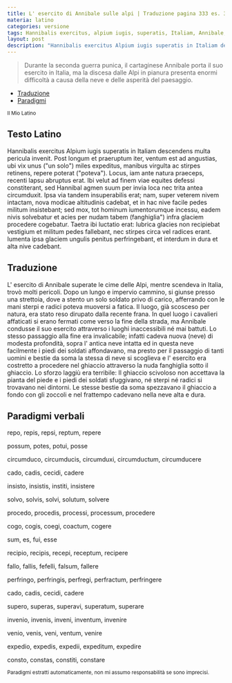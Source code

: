 ```yaml
---
title: L' esercito di Annibale sulle alpi | Traduzione pagina 333 es. 33 con paradigmi
materia: latino
categories: versione
tags: Hannibalis exercitus, alpium iugis, superatis, Italiam, Annibale, esercito sulle alpi, traduzione, paradigmi, 333, pagina, latino, compiti, descendens, post longum
layout: post
description: "Hannibalis exercitus Alpium iugis superatis in Italiam descendens multa pericula invenit. Traduzione versione dal latino a pagina 333."
---
```


> Durante la seconda guerra punica, il cartaginese Annibale porta il suo esercito in Italia, ma la discesa dalle Alpi in pianura presenta enormi difficoltà a causa della neve e delle asperità del paesaggio. 

- [Traduzione](#traduzione)
- [Paradigmi](#paradigmi)


<sub> Il Mio Latino </sub>

## Testo Latino

Hannibalis exercitus Alpium iugis superatis in Italiam descendens multa pericula invenit. Post longum et praeruptum iter, ventum est ad angustias, ubi vix unus ("un solo") miles expeditus, manibus virgulta ac stirpes retinens, repere poterat ("poteva"). Locus, iam ante natura praeceps, recenti lapsu abruptus erat. Ibi velut ad finem viae equites defessi constiterant, sed Hannibal agmen suum per invia loca nec trita antea circumduxit. Ipsa via tandem insuperabilis erat; nam, super veterem nivem intactam, nova modicae altitudinis cadebat, et in hac nive facile pedes militum insistebant; sed mox, tot hominum iumentorumque incessu, eadem nivis solvebatur et acies per nudam tabem (fanghiglia") infra glaciem procedere cogebatur. Taetra ibi luctatio erat: lubrica glacies non recipiebat vestigium et militum pedes fallebant, nec stirpes circa vel radices erant. Iumenta ipsa glaciem ungulis penitus perfringebant, et interdum in dura et alta nive cadebant.

## Traduzione <a name="traduzione">

L' esercito di Annibale superate le cime delle Alpi, mentre scendeva in Italia, trovò molti pericoli. Dopo un lungo e impervio cammino, si giunse presso una strettoia, dove a stento un solo soldato privo di carico, afferrando con le mani sterpi e radici poteva muoversi a fatica. Il luogo, già scosceso per natura, era stato reso dirupato dalla recente frana. In quel luogo i cavalieri affaticati si erano fermati come verso la fine della strada, ma Annibale condusse il suo esercito attraverso i luoghi inaccessibili né mai battuti. Lo stesso passaggio alla fine era invalicabile; infatti cadeva nuova (neve) di modesta profondità,  sopra l' antica neve intatta ed in questa neve facilmente i piedi dei soldati affondavano, ma presto per il passaggio di tanti uomini e bestie da soma la stessa di neve si scoglieva e l' esercito era costretto a procedere nel ghiaccio attraverso la nuda fanghiglia sotto il ghiaccio. Lo sforzo laggiù era terribile: Il ghiaccio scivoloso non accettava la pianta del piede e i piedi dei soldati sfuggivano, né sterpi né radici si trovavano nei dintorni. Le stesse bestie da soma spezzavano il ghiaccio a fondo con gli zoccoli e nel frattempo cadevano nella neve alta e dura.


## Paradigmi verbali<a name="paradigmi">

repo, repis, repsi, reptum, repere

possum, potes, potui, posse

circumduco, circumducis, circumduxi, circumductum, circumducere

cado, cadis, cecidi, cadere

insisto, insistis, institi, insistere

solvo, solvis, solvi, solutum, solvere

procedo, procedis, processi, processum, procedere

cogo, cogis, coegi, coactum, cogere

sum, es, fui, esse

recipio, recipis, recepi, receptum, recipere

fallo, fallis, fefelli, falsum, fallere

perfringo, perfringis, perfregi, perfractum, perfringere

cado, cadis, cecidi, cadere

supero, superas, superavi, superatum, superare

invenio, invenis, inveni, inventum, invenire

venio, venis, veni, ventum, venire

expedio, expedis, expedii, expeditum, expedire

consto, constas, constiti, constare

<div class="nottoprint"><sub>Paradigmi estratti automaticamente, non mi assumo responsabilità se sono imprecisi.</sub></div>
